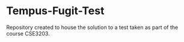 # Tempus-Fugit-Test
Repository created to house the solution to a test taken as part of the course CSE3203. 
